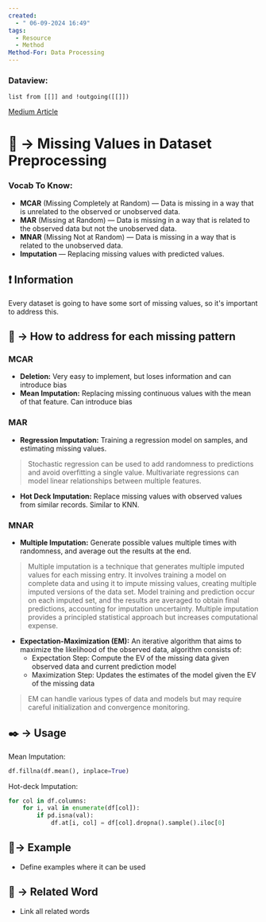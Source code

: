 ```yaml
---
created:
  - " 06-09-2024 16:49"
tags:
  - Resource
  - Method
Method-For: Data Processing
---
```

### Dataview:
```dataview
list from [[]] and !outgoing([[]])
```

[Medium Article](https://medium.com/@WojtekFulmyk/handling-missing-values-in-dataset-preprocessing-8f7f5a210f47)

# 📗 -> Missing Values in Dataset Preprocessing


### Vocab To Know:
- **MCAR** (Missing Completely at Random) — Data is missing in a way that is unrelated to the observed or unobserved data.
- **MAR** (Missing at Random) — Data is missing in a way that is related to the observed data but not the unobserved data.
- **MNAR** (Missing Not at Random) — Data is missing in a way that is related to the unobserved data.
- **Imputation** — Replacing missing values with predicted values.

## ❗ Information
Every dataset is going to have some sort of missing values, so it's important to address this. 


## 📄 -> How to address for each missing pattern
### MCAR
- **Deletion:** Very easy to implement, but loses information and can introduce bias
- **Mean Imputation:** Replacing missing continuous values with the mean of that feature. Can introduce bias

### MAR
- **Regression Imputation:** Training a regression model on samples, and estimating missing values.
> Stochastic regression can be used to add randomness to predictions and avoid overfitting a single value. Multivariate regressions can model linear relationships between multiple features.

- **Hot Deck Imputation:** Replace missing values with observed values from similar records. Similar to KNN.

### MNAR
- **Multiple Imputation:** Generate possible values multiple times with randomness, and average out the results at the end.
> Multiple imputation is a technique that generates multiple imputed values for each missing entry. It involves training a model on complete data and using it to impute missing values, creating multiple imputed versions of the data set. Model training and prediction occur on each imputed set, and the results are averaged to obtain final predictions, accounting for imputation uncertainty. Multiple imputation provides a principled statistical approach but increases computational expense.

- **Expectation-Maximization (EM):** An iterative algorithm that aims to maximize the likelihood of the observed data, algorithm consists of:
	- Expectation Step: Compute the EV of the missing data given observed data and current prediction model
	- Maximization Step: Updates the estimates of the model given the EV of the missing data
> EM can handle various types of data and models but may require careful initialization and convergence monitoring.



## ✒️ -> Usage
Mean Imputation:
```python
df.fillna(df.mean(), inplace=True) 
```


Hot-deck Imputation:
```python
for col in df.columns:
    for i, val in enumerate(df[col]):
        if pd.isna(val):
            df.at[i, col] = df[col].dropna().sample().iloc[0]
```


## 🧪-> Example
- Define examples where it can be used

## 🔗 -> Related Word
- Link all related words

